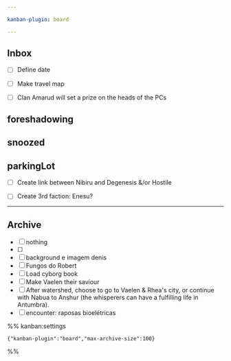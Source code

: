 ```yaml
---

kanban-plugin: board

---
```


## Inbox

- [ ] Define date
- [ ] Make travel map
- [ ] Clan Amarud will set a prize on the heads of the PCs


## foreshadowing



## snoozed



## parkingLot

- [ ] Create link between Nibiru and Degenesis &/or Hostile
- [ ] Create 3rd faction: Enesu?


***

## Archive

- [ ] nothing
- [ ] 
- [ ] background e imagem denis
- [ ] Fungos do Robert
- [ ] Load cyborg book
- [ ] Make Vaelen their saviour
- [ ] After watershed, choose to go to Vaelen & Rhea's city, or continue with Nabua to Anshur (the whisperers can have a fulfilling life in Antumbra).
- [ ] encounter: raposas bioelétricas

%% kanban:settings
```
{"kanban-plugin":"board","max-archive-size":100}
```
%%